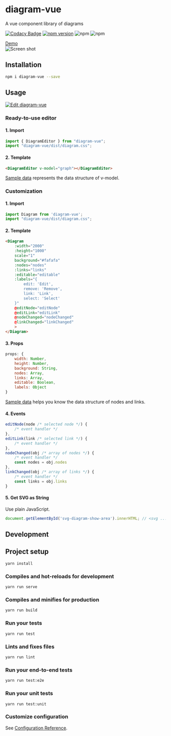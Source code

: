 # diagram-vue
A vue component library of diagrams

[![Codacy Badge](https://api.codacy.com/project/badge/Grade/a66f2b18a900451693f7a41019abf79e)](https://app.codacy.com/app/pb10001/diagram-vue?utm_source=github.com&utm_medium=referral&utm_content=pb10001/diagram-vue&utm_campaign=Badge_Grade_Dashboard)
[![npm version](https://badge.fury.io/js/diagram-vue.svg)](https://badge.fury.io/js/diagram-vue)
![npm](https://img.shields.io/npm/dt/diagram-vue.svg)
![npm](https://img.shields.io/npm/dw/diagram-vue.svg)  

[Demo](https://diagram.netlify.com/)  
![Screen shot](https://raw.githubusercontent.com/pb10005/diagram-vue/master/img/screenshot.svg)
## Installation
```sh
npm i diagram-vue --save
```
## Usage
[![Edit diagram-vue](https://codesandbox.io/static/img/play-codesandbox.svg)](https://codesandbox.io/s/q7wj02ny2w)
### Ready-to-use editor
#### 1. Import
```js
import { DiagramEditor } from "diagram-vue";
import "diagram-vue/dist/diagram.css";
```
#### 2. Template
```html
<DiagramEditor v-model="graph"></DiagramEditor>
```
[Sample data](https://raw.githubusercontent.com/pb10005/diagram-vue/master/src/demo/data.json) represents the data structure of v-model.
### Customization
#### 1. Import
```js
import Diagram from 'diagram-vue';
import "diagram-vue/dist/diagram.css";
```
#### 2. Template
```html
<Diagram
    :width="2000"
    :height="1000"
    scale="1"
    background="#fafafa"
    :nodes="nodes"
    :links="links"
    :editable="editable"
    :labels="{
        edit: 'Edit',
        remove: 'Remove',
        link: 'Link',
        select: 'Select'
    }"
    @editNode="editNode"
    @editLink="editLink"
    @nodeChanged="nodeChanged"
    @linkChanged="linkChanged"
    >
</Diagram>
```
#### 3. Props
```js
props: {
    width: Number,
    height: Number,
    background: String,
    nodes: Array,
    links: Array,
    editable: Boolean,
    labels: Object
}
```
[Sample data](https://raw.githubusercontent.com/pb10005/diagram-vue/master/src/demo/data.json) helps you know the data structure of nodes and links.
#### 4. Events
```js
editNode(node /* selected node */) {
    /* event handler */
},
editLink(link /* selected link */) {
    /* event handler */
},
nodeChanged(obj /* array of nodes */) {
    /* event handler */
    const nodes = obj.nodes
},
linkChanged(obj /* array of links */) {
    /* event handler */
    const links = obj.links
}

```

#### 5. Get SVG as String
Use plain JavaScript.
```js
document.getElementById('svg-diagram-show-area').innerHTML; // <svg ...>...</svg>
```

## Development

## Project setup
```
yarn install
```

### Compiles and hot-reloads for development
```
yarn run serve
```

### Compiles and minifies for production
```
yarn run build
```

### Run your tests
```
yarn run test
```

### Lints and fixes files
```
yarn run lint
```

### Run your end-to-end tests
```
yarn run test:e2e
```

### Run your unit tests
```
yarn run test:unit
```

### Customize configuration
See [Configuration Reference](https://cli.vuejs.org/config/).

